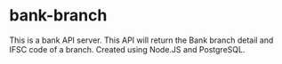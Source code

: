# bank-branch
This is a bank API server. This API will return the Bank branch detail and IFSC code of a branch. Created using Node.JS and PostgreSQL.
